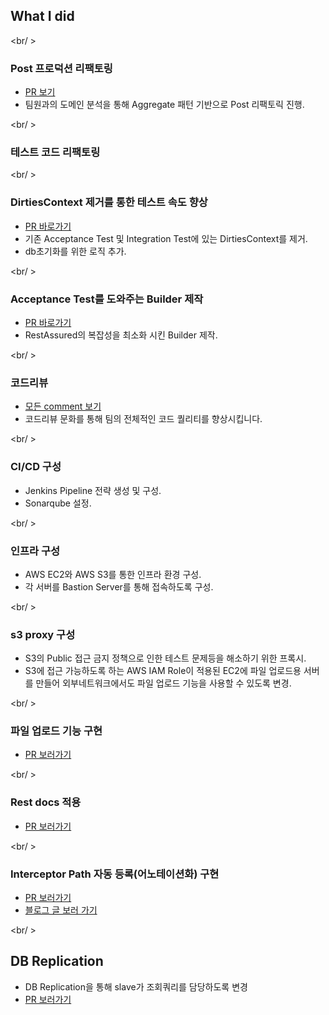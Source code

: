 ## What I did

<br/ >

### Post 프로덕션 리팩토링

- [PR 보기](https://github.com/woowacourse-teams/2021-pick-git/pull/252)
- 팀원과의 도메인 분석을 통해 Aggregate 패턴 기반으로 Post 리팩토릭 진행.

<br/ >

### 테스트 코드 리팩토링

<br/ >

### DirtiesContext 제거를 통한 테스트 속도 향상

- [PR 바로가기](https://github.com/woowacourse-teams/2021-pick-git/pull/468)
- 기존 Acceptance Test 및 Integration Test에 있는 DirtiesContext를 제거.   
- db초기화를 위한 로직 추가.

<br/ >

### Acceptance Test를 도와주는 Builder 제작

- [PR 바로가기](https://github.com/woowacourse-teams/2021-pick-git/pull/333)
- RestAssured의 복잡성을 최소화 시킨 Builder 제작.

<br/ >

### 코드리뷰

- [모든 comment 보기](https://github.com/woowacourse-teams/2021-pick-git/issues?page=4&q=commenter%3Abperhaps+is%3Aclose)
- 코드리뷰 문화를 통해 팀의 전체적인 코드 퀄리티를 향상시킵니다.

<br/ >

### CI/CD 구성

- Jenkins Pipeline 전략 생성 및 구성.
- Sonarqube 설정.

<br/ >

### 인프라 구성

- AWS EC2와 AWS S3를 통한 인프라 환경 구성.
- 각 서버를 Bastion Server를 통해 접속하도록 구성.

<br/ >

### s3 proxy 구성

- S3의 Public 접근 금지 정책으로 인한 테스트 문제등을 해소하기 위한 프록시.
- S3에 접근 가능하도록 하는 AWS IAM Role이 적용된 EC2에 파일 업로드용 서버를 만들어 외부네트워크에서도 파일 업로드 기능을 사용할 수 있도록 변경.

<br/ >

### 파일 업로드 기능 구현

- [PR 보러가기](https://github.com/woowacourse-teams/2021-pick-git/pull/100)

<br/ >

### Rest docs 적용

- [PR 보러가기](https://github.com/woowacourse-teams/2021-pick-git/pull/201)

<br/ >

### Interceptor Path 자동 등록(어노테이션화) 구현

- [PR 보러가기](https://github.com/woowacourse-teams/2021-pick-git/pull/466)
- [블로그 글 보러 가기](https://bperhaps.tistory.com/entry/Component-Scan-구현하기-feat-Pickgit-Authorization-Intercepter-register)

<br/ >

## DB Replication

- DB Replication을 통해 slave가 조회쿼리를 담당하도록 변경
- [PR 보러가기](https://github.com/woowacourse-teams/2021-pick-git/pull/475)

